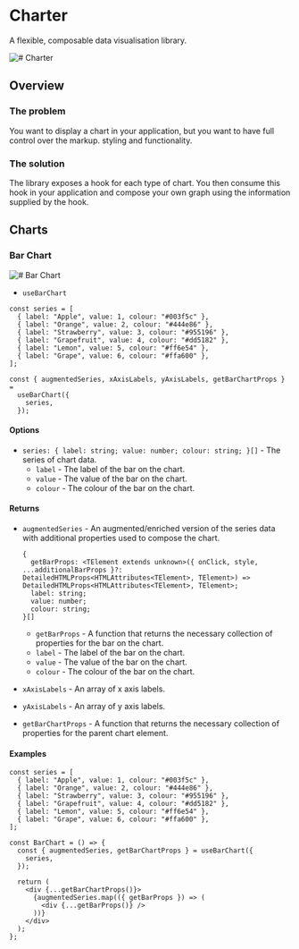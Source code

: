 # Charter

A flexible, composable data visualisation library.

![# Charter](documentation/charter.jpg)

## Overview

### The problem

You want to display a chart in your application, but you want to have full control over the markup. styling and functionality.

### The solution

The library exposes a hook for each type of chart. You then consume this hook in your application and compose your own graph using the information supplied by the hook.

## Charts

### Bar Chart

![# Bar Chart](documentation/bar-chart.jpg)

- `useBarChart`

```tsx
const series = [
  { label: "Apple", value: 1, colour: "#003f5c" },
  { label: "Orange", value: 2, colour: "#444e86" },
  { label: "Strawberry", value: 3, colour: "#955196" },
  { label: "Grapefruit", value: 4, colour: "#dd5182" },
  { label: "Lemon", value: 5, colour: "#ff6e54" },
  { label: "Grape", value: 6, colour: "#ffa600" },
];

const { augmentedSeries, xAxisLabels, yAxisLabels, getBarChartProps } =
  useBarChart({
    series,
  });
```

#### Options

- `series: { label: string; value: number; colour: string; }[]` - The series of chart data.
  - `label` - The label of the bar on the chart.
  - `value` - The value of the bar on the chart.
  - `colour` - The colour of the bar on the chart.

#### Returns

- `augmentedSeries` - An augmented/enriched version of the series data with additional properties used to compose the chart.

  ```
  {
    getBarProps: <TElement extends unknown>({ onClick, style, ...additionalBarProps }?: DetailedHTMLProps<HTMLAttributes<TElement>, TElement>) => DetailedHTMLProps<HTMLAttributes<TElement>, TElement>;
    label: string;
    value: number;
    colour: string;
  }[]
  ```

  - `getBarProps` - A function that returns the necessary collection of properties for the bar on the chart.
  - `label` - The label of the bar on the chart.
  - `value` - The value of the bar on the chart.
  - `colour` - The colour of the bar on the chart.

- `xAxisLabels` - An array of x axis labels.
- `yAxisLabels` - An array of y axis labels.
- `getBarChartProps` - A function that returns the necessary collection of properties for the parent chart element.

#### Examples

```tsx
const series = [
  { label: "Apple", value: 1, colour: "#003f5c" },
  { label: "Orange", value: 2, colour: "#444e86" },
  { label: "Strawberry", value: 3, colour: "#955196" },
  { label: "Grapefruit", value: 4, colour: "#dd5182" },
  { label: "Lemon", value: 5, colour: "#ff6e54" },
  { label: "Grape", value: 6, colour: "#ffa600" },
];

const BarChart = () => {
  const { augmentedSeries, getBarChartProps } = useBarChart({
    series,
  });

  return (
    <div {...getBarChartProps()}>
      {augmentedSeries.map(({ getBarProps }) => (
        <div {...getBarProps()} />
      ))}
    </div>
  );
};
```
